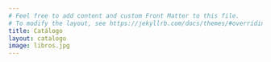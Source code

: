 ```yaml
---
# Feel free to add content and custom Front Matter to this file.
# To modify the layout, see https://jekyllrb.com/docs/themes/#overriding-theme-defaults
title: Catálogo
layout: catalogo
image: libros.jpg
---
```

